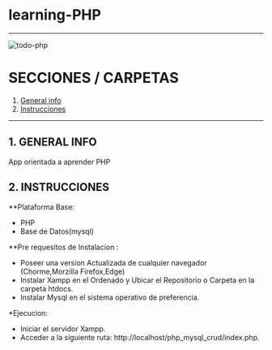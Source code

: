 # learning-PHP

---

![todo-php](https://user-images.githubusercontent.com/65297719/114050198-598a2080-988c-11eb-974f-2ec36d0f9a4c.jpg)

# SECCIONES / CARPETAS

1. [ General info](#general-info)
2. [ Instrucciones](#instrucciones)

---

## 1. GENERAL INFO

App orientada a aprender PHP

## 2. INSTRUCCIONES

\*\*Plataforma Base:

- PHP
- Base de Datos(mysql)

\*\*Pre requesitos de Instalacion :

- Poseer una version Actualizada de cualquier navegador (Chorme,Morzilla
  Firefox,Edge)
- Instalar Xampp en el Ordenado y Ubicar el Repositorio o Carpeta en la carpeta
  htdocs.
- Instalar Mysql en el sistema operativo de preferencia.

\*Ejecucion:

- Iniciar el servidor Xampp.
- Acceder a la siguiente ruta: http://localhost/php_mysql_crud/index.php.

